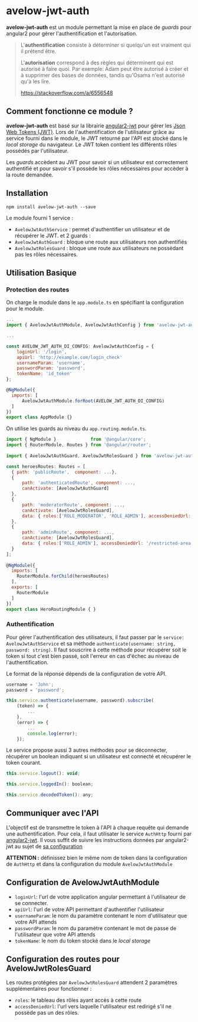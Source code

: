 # avelow-jwt-auth

**avelow-jwt-auth** est un module permettant la mise en place de *guards* pour angular2 pour gérer l'authentification et l'autorisation.

>L'**authentification** consiste à déterminer si quelqu'un est vraiment qui il prétend être.
>
>L'**autorisation** correspond à des règles qui déterminent qui est autorisé à faire quoi. Par exemple: Adam peut être autorisé à créer et à supprimer des bases de données, tandis qu'Osama n'est autorisé qu'à les lire.
>
> https://stackoverflow.com/a/6556548

## Comment fonctionne ce module ?

**avelow-jwt-auth** est basé sur la librairie [angular2-jwt](https://github.com/auth0/angular2-jwt) pour gérer les [Json Web Tokens (JWT)](https://jwt.io/introduction/).
Lors de l'authentification de l'utilisateur grâce au service fourni dans le module, le JWT retourné par l'API est stocké dans le *local storage* du navigateur.
Le JWT token contient les différents rôles possédés par l'utilisateur.

Les *guards* accèdent au JWT pour savoir si un utilisateur est correctement authentifié et pour savoir s'il possède les rôles nécessaires pour accèder à la route demandée.

## Installation

```
npm install avelow-jwt-auth --save
```

Le module fourni 1 service :
- `AvelowJwtAuthService` : permet d'authentifier un utilisateur et de récupérer le JWT.
et 2 guards :
- `AvelowJwtAuthGuard` : bloque une route aux utilisateurs non authentifiés
- `AvelowJwtRolesGuard` : bloque une route aux utilisateurs ne possèdant pas les rôles nécessaires.

## Utilisation Basique
### Protection des routes

On charge le module dans le `app.module.ts` en spécifiant la configuration pour le module.

```javascript
...
import { AvelowJwtAuthModule, AvelowJwtAuthConfig } from 'avelow-jwt-auth';

...

const AVELOW_JWT_AUTH_DI_CONFIG: AvelowJwtAuthConfig = {
	loginUrl: '/login',
	apiUrl: 'http://example.com/login_check'
	usernameParam: 'username',
	passwordParam: 'password',
	tokenName: 'id_token'
};

@NgModule({
  imports: [
	  AvelowJwtAuthModule.forRoot(AVELOW_JWT_AUTH_DI_CONFIG)
  ]
})
export class AppModule {}
```

On utilise les guards au niveau du `app.routing.module.ts`.

```javascript
import { NgModule }             from '@angular/core';
import { RouterModule, Routes } from '@angular/router';
 
import { AvelowJwtAuthGuard, AvelowJwtRolesGuard } from 'avelow-jwt-auth';

const heroesRoutes: Routes = [
  { path: 'publicRoute',  component: ...},
  { 
	  path: 'authenticatedRoute', component: ...,
	  canActivate: [AvelowJwtAuthGuard]
  },
  {
	  path: 'moderatorRoute', component: ...,
	  canActivate: [AvelowJwtRolesGuard],
	  data: { roles:['ROLE_MODERATOR', 'ROLE_ADMIN'], accessDeniedUrl: '/login'}
  },
  {
	  path: 'adminRoute', component: ...,
	  canActivate: [AvelowJwtRolesGuard],
	  data: { roles:['ROLE_ADMIN'], accessDeniedUrl: '/restricted-area'}
  }
];
 
@NgModule({
  imports: [
    RouterModule.forChild(heroesRoutes)
  ],
  exports: [
    RouterModule
  ]
})
export class HeroRoutingModule { }
```

### Authentification

Pour gérer l'authentification des utilisateurs, il faut passer par le `service: AvelowJwtAuthService` et sa méthode `authenticate(username: string, password: string)`.
Il faut souscrire à cette méthode pour récupérer soit le token si tout c'est bien passé, soit l'erreur en cas d'échec au niveau de l'authentification.

Le format de la réponse dépends de la configuration de votre API.

```javascript
username = 'John';
password = 'password';

this.service.authenticate(username, password).subscribe(
    (token) => {
	    ...
    },
    (error) => {
	    ...
	    console.log(error);
    });
```

Le service propose aussi 3 autres méthodes pour se déconnecter, récupérer un boolean indiquant si un utilisateur est connecté et récupérer le token courant.

```javascript
this.service.logout(): void; 

this.service.loggedIn(): boolean;

this.service.decodedToken(): any;
```
## Communiquer avec l'API

L'objectif est de transmettre le token à l'API à chaque requête qui demande une authentification. Pour cela, il faut utilisater le service `AuthHttp` fourni par [angular2-jwt](https://github.com/auth0/angular2-jwt).
Il vous suffit de suivre les instructions données par angular2-jwt au sujet de [sa configuration](https://github.com/auth0/angular2-jwt/blob/master/README.md#basic-configuration)

**ATTENTION :** définissez bien le même nom de token dans la configuration de `AuthHttp` et dans la configuration du module `AvelowJwtAuthModule`

## Configuration de AvelowJwtAuthModule
- `loginUrl`: l'url de votre application angular permettant à l'utilisateur de se connecter.
- `apiUrl`: l'url de votre API permettant d'authentifier l'utilisateur
- `usernameParam`: le nom du paramètre contenant le nom d'utilisateur que votre API attends
- `passwordParam`: le nom du paramètre contenant le mot de passe de l'utilisateur que votre API attends
- `tokenName`: le nom du token stocké dans le *local storage*

## Configuration des routes pour AvelowJwtRolesGuard

Les routes protégées par `AvelowJwtRolesGuard` attendent 2 paramètres supplémentaires pour fonctionner :
- `roles`: le tableau des rôles ayant accès à cette route
- `accessDeniedUrl`: l'url vers laquelle l'utilisateur est redirigé s'il ne possède pas un des rôles.
